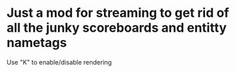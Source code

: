 # Just a mod for streaming to get rid of all the junky scoreboards and entitty nametags

Use "K" to enable/disable rendering